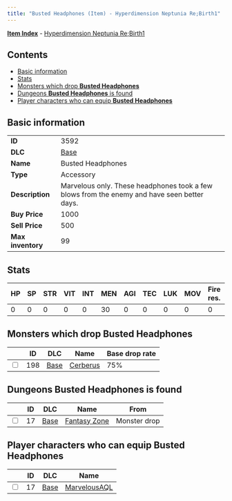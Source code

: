 ```yaml
---
title: "Busted Headphones (Item) - Hyperdimension Neptunia Re;Birth1"
---
```


[**Item Index**](/neptunia/rb1/item/index.html) - [Hyperdimension Neptunia Re;Birth1](/neptunia/rb1)

## Contents

- [Basic information](#basic-information)
- [Stats](#stats)
- [Monsters which drop **Busted Headphones**](#monsters-which-drop-busted-headphones)
- [Dungeons **Busted Headphones** is found](#dungeons-busted-headphones-is-found)
- [Player characters who can equip **Busted Headphones**](#player-characters-who-can-equip-busted-headphones)

## Basic information

|   |   |
| -- | -- |
| **ID** | 3592 |
| **DLC** | [Base](/neptunia/rb1/dlc/1-base.html) |
| **Name** | Busted Headphones |
| **Type** | Accessory |
| **Description** | Marvelous only. These headphones took a few blows from the enemy and have seen better days. |
| **Buy Price** | 1000 |
| **Sell Price** | 500 |
| **Max inventory** | 99 |

## Stats

| HP | SP | STR | VIT | INT | MEN | AGI | TEC | LUK | MOV | Fire res. | Ice res. | Wind res. | Lightning res. |
| -- | -- | --- | --- | --- | --- | --- | --- | --- | --- | --------- | -------- | --------- | -------------- |
| 0 | 0 | 0 | 0 | 0 | 30 | 0 | 0 | 0 | 0 | 0 | 0 | 0 | 0 |

## Monsters which drop **Busted Headphones**

|    | ID | DLC | Name | Base drop rate |
| -- | -- | --- | ---- | -------------- |
| <input type="checkbox" id="rb1-monster-1-198" class="trackbox" /> | 198 | [Base](/neptunia/rb1/dlc/1-base.html) | [Cerberus](/neptunia/rb1/monster/1-198-cerberus.html) | 75% |

## Dungeons **Busted Headphones** is found

|    | ID | DLC | Name | From |
| -- | -- | --- | ---- | ---- |
| <input type="checkbox" id="rb1-dungeon-1-17" class="trackbox" /> | 17 | [Base](/neptunia/rb1/dlc/1-base.html) | [Fantasy Zone](/neptunia/rb1/dungeon/1-17-fantasy-zone.html) | Monster drop |

## Player characters who can equip **Busted Headphones**

|    | ID | DLC | Name |
| -- | -- | --- | ---- |
| <input type="checkbox" id="rb1-player-1-17" class="trackbox" /> | 17 | [Base](/neptunia/rb1/dlc/1-base.html) | [MarvelousAQL](/neptunia/rb1/player/1-17-marvelousaql.html) |